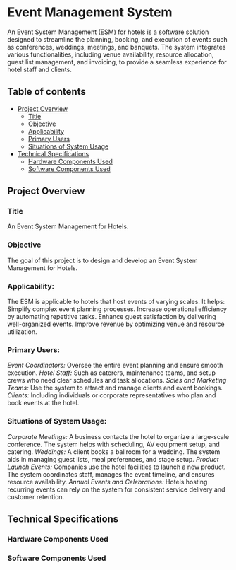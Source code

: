 # Event Management System

An Event System Management (ESM) for hotels is a software solution designed to streamline the planning, booking, and execution of events such as conferences, weddings, meetings, and banquets. The system integrates various functionalities, including venue availability, resource allocation, guest list management, and invoicing, to provide a seamless experience for hotel staff and clients.

## Table of contents

- [Project Overview](#overview)
  - [Title](#title)
  - [Objective](#objective)
  - [Applicability](#applicability)
  - [Primary Users](#primary-users)
  - [Situations of System Usage](#situations-of-system-usage)
- [Technical Specifications](#technical-specifications)
  - [Hardware Components Used](#hardware-components-used)
  - [Software Components Used](#software-components-used)

## Project Overview

### Title

An Event System Management for Hotels.

### Objective

The goal of this project is to design and develop an Event System Management for Hotels.

### Applicability:

The ESM is applicable to hotels that host events of varying scales. It helps:
Simplify complex event planning processes.
Increase operational efficiency by automating repetitive tasks.
Enhance guest satisfaction by delivering well-organized events.
Improve revenue by optimizing venue and resource utilization.

### Primary Users:

_Event Coordinators:_ Oversee the entire event planning and ensure smooth execution.
_Hotel Staff:_ Such as caterers, maintenance teams, and setup crews who need clear schedules and task allocations.
_Sales and Marketing Teams:_ Use the system to attract and manage clients and event bookings.
_Clients:_ Including individuals or corporate representatives who plan and book events at the hotel.

### Situations of System Usage:

_Corporate Meetings:_ A business contacts the hotel to organize a large-scale conference. The system helps with scheduling, AV equipment setup, and catering.
_Weddings:_ A client books a ballroom for a wedding. The system aids in managing guest lists, meal preferences, and stage setup.
_Product Launch Events:_ Companies use the hotel facilities to launch a new product. The system coordinates staff, manages the event timeline, and ensures resource availability.
_Annual Events and Celebrations:_ Hotels hosting recurring events can rely on the system for consistent service delivery and customer retention.

## Technical Specifications

### Hardware Components Used

### Software Components Used
